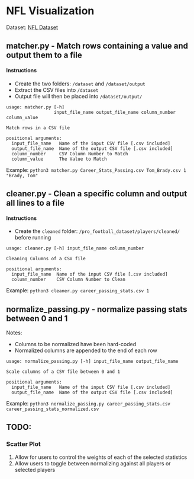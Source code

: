 # NFL Visualization

Dataset: [NFL Dataset](https://www.kaggle.com/kendallgillies/nflstatistics)

## matcher.py - Match rows containing a value and output them to a file

#### Instructions
* Create the two folders: `/dataset` and `/dataset/output`
* Extract the CSV files into `/dataset`
* Output file will then be placed into `/dataset/output/`

```
usage: matcher.py [-h]
                  input_file_name output_file_name column_number column_value

Match rows in a CSV file

positional arguments:
  input_file_name   Name of the input CSV file [.csv included]
  output_file_name  Name of the output CSV file [.csv included]
  column_number     CSV Column Number to Match
  column_value      The Value to Match
  ```

Example:  `python3 matcher.py Career_Stats_Passing.csv Tom_Brady.csv 1 "Brady, Tom"`

## cleaner.py - Clean a specific column and output all lines to a file

#### Instructions
* Create the `cleaned` folder: `/pro_football_dataset/players/cleaned/` before running

```
usage: cleaner.py [-h] input_file_name column_number

Cleaning Columns of a CSV file

positional arguments:
  input_file_name  Name of the input CSV file [.csv included]
  column_number    CSV Column Number to Clean
```
Example: `python3 cleaner.py career_passing_stats.csv 1`

## normalize_passing.py - normalize passing stats between 0 and 1
Notes:
* Columns to be normalized have been hard-coded
* Normalized columns are appended to the end of each row

```
usage: normalize_passing.py [-h] input_file_name output_file_name

Scale columns of a CSV file between 0 and 1

positional arguments:
  input_file_name   Name of the input CSV file [.csv included]
  output_file_name  Name of the output CSV file [.csv included]
```

Example: `python3 normalize_passing.py career_passing_stats.csv career_passing_stats_normalized.csv`

## TODO:

### Scatter Plot
1. Allow for users to control the weights of each of the selected statistics
2. Allow users to toggle between normalizing against all players or selected players